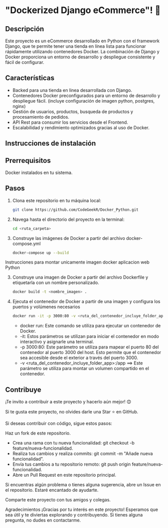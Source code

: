 # "Dockerized Django eCommerce"! 🚀

## Descripción

Este proyecto es un eCommerce desarrollado en Python con el framework Django, que te permite tener una tienda en línea lista para funcionar rápidamente utilizando contenedores Docker. La combinación de Django y Docker proporciona un entorno de desarrollo y despliegue consistente y fácil de configurar.

## Características

- Backed para una tienda en linea desarrollada con Django.
- Contenedores Docker preconfigurados para un entorno de desarrollo y despliegue fácil. (incluye configuración de imagen python, postgres, nginx)
- Gestión de usuarios, productos, busqueda de productos y procesamiento de pedidos.
- API Rest para consumir los servicios desde el Frontend.
- Escalabilidad y rendimiento optimizados gracias al uso de Docker.

## Instrucciones de instalación

## Prerrequisitos

Docker instalados en tu sistema.

## Pasos

1. Clona este repositorio en tu máquina local:

   ```bash copyable
   git clone https://github.com/CodeGeekR/Docker_Python.git

   ```

2. Navega hasta el directorio del proyecto en la terminal:

   ```bash copyable
   cd <ruta_carpeta>
   ```

3. Construye las imágenes de Docker a partir del archivo docker-compose.yml

   ```bash copyable
   docker-compose up --build
   ```

Instrucciones para montar unicamente imagen docker aplicacion web Python

3. Construye una imagen de Docker a partir del archivo Dockerfile y etiquetarla con un nombre personalizado.

   ```bash copyable
   docker build -t <nombre_imagen> .
   ```

4. Ejecuta el contenedor de Docker a partir de una imagen y configura los puertos y volúmenes necesarios

   ```bash copyable
   docker run -it -p 3000:80 -v <ruta_del_contenedor_incluye_folder_app>:/app <nombre_imagen>
   ```

   - docker run: Este comando se utiliza para ejecutar un contenedor de Docker.
   - -it: Estos parámetros se utilizan para iniciar el contenedor en modo interactivo y asignarle una terminal.
   - -p 3000:80: Este parámetro se utiliza para mapear el puerto 80 del contenedor al puerto 3000 del host. Esto permite que el contenedor sea accesible desde el exterior a través del puerto 3000.
   - -v <ruta_del_contenedor_incluye_folder_app>:/app ==> Este parámetro se utiliza para montar un volumen compartido en el contenedor.

## Contribuye

¡Te invito a contribuir a este proyecto y hacerlo aún mejor! 😊

Si te gusta este proyecto, no olvides darle una Star ⭐️ en GitHub.

Si deseas contribuir con código, sigue estos pasos:

Haz un fork de este repositorio.

- Crea una rama con tu nueva funcionalidad: git checkout -b feature/nueva-funcionalidad.
- Realiza tus cambios y realiza commits: git commit -m "Añade nueva funcionalidad".
- Envía tus cambios a tu repositorio remoto: git push origin feature/nueva-funcionalidad.
- Abre un Pull Request en este repositorio principal.

Si encuentras algún problema o tienes alguna sugerencia, abre un Issue en el repositorio. Estaré encantado de ayudarte.

Comparte este proyecto con tus amigos y colegas.

Agradecimientos
¡Gracias por tu interés en este proyecto! Esperamos que sea útil y te diviertas explorando y contribuyendo. Si tienes alguna pregunta, no dudes en contactarme.
